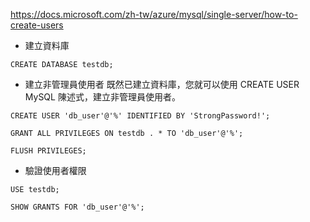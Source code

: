 https://docs.microsoft.com/zh-tw/azure/mysql/single-server/how-to-create-users

* 建立資料庫
``` 
CREATE DATABASE testdb;
```

* 建立非管理員使用者
既然已建立資料庫，您就可以使用 CREATE USER MySQL 陳述式，建立非管理員使用者。

```
CREATE USER 'db_user'@'%' IDENTIFIED BY 'StrongPassword!';

GRANT ALL PRIVILEGES ON testdb . * TO 'db_user'@'%';

FLUSH PRIVILEGES;
```

* 驗證使用者權限

```
USE testdb;

SHOW GRANTS FOR 'db_user'@'%';
```
